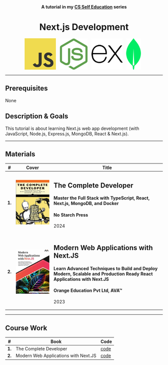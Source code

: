 <div align="center">
  <b>A tutorial in my <a href="https://github.com/abeerration/CS-Self-Education">CS Self Education</a> series</b>
  <h1>Next.js Development</h1>
  <img height="100" src="js.svg">&nbsp;&nbsp;
  <img height="100" src="nodejs.svg">&nbsp;&nbsp;
  <img height="100" src="expressjs.svg">&nbsp;&nbsp;
  <img height="100" src="mongodb.svg">&nbsp;&nbsp;
</div>

---

## Prerequisites

None

## Description & Goals

This tutorial is about learning Next.js web app development (with JavaScript, Node.js, Express.js, MongoDB, React & Next.js).

---

## Materials

| # | Cover | Title |
| ----------- | ----------- | ----------- |
| **1.** | ![](cover-1.jpg) | <h2>The Complete Developer</h2><h4>Master the Full Stack with TypeScript, React, Next.js, MongoDB, and Docker</h4><h4>No Starch Press</h4><p>2024</p> |
| **2.** | ![](cover-2.jpg) | <h2>Modern Web Applications with Next.JS</h2><h4>Learn Advanced Techniques to Build and Deploy Modern, Scalable and Production Ready React Applications with Next.JS</h4><h4>Orange Education Pvt Ltd, AVA™</h4><p>2023</p> |

---

## Course Work

| # | Book | Code |
| ----------- | ----------- | ----------- |
| **1.** | The Complete Developer | [code]() |
| **2.** | Modern Web Applications with Next.JS | [code]() |

